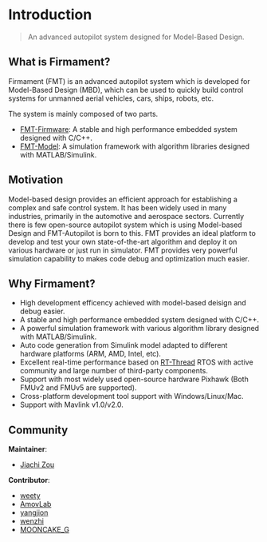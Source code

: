 # Introduction

> An advanced autopilot system designed for Model-Based Design.

## What is Firmament?

Firmament (FMT) is an advanced autopilot system which is developed for Model-Based Design (MBD), which can be used to quickly build control systems for unmanned aerial vehicles, cars, ships, robots, etc.

The system is mainly composed of two parts.

- [FMT-Firmware](https://github.com/Firmament-Autopilot/FMT-Firmware): A stable and high performance embedded system designed with C/C++.
- [FMT-Model](https://github.com/Firmament-Autopilot/FMT-Model): A simulation framework with algorithm libraries designed with MATLAB/Simulink.

## Motivation

Model-based design provides an efficient approach for establishing a complex and safe control system. It has been widely used in many industries, primarily in the automotive and aerospace sectors. Currently there is few open-source autopilot system which is using Model-based Design and FMT-Autopilot is born to this. FMT provides an ideal platform to develop and test your own state-of-the-art algorithm and deploy it on various hardware or just run in simulator. FMT provides very powerful simulation capability to makes code debug and optimization much easier.

## Why Firmament?

- High development efficency achieved with model-based deisign and debug easier.
- A stable and high performance embedded system designed with C/C++.
- A powerful simulation framework with various algorithm library designed with MATLAB/Simulink.
- Auto code generation from Simulink model adapted to different hardware platforms (ARM, AMD, Intel, etc).
- Excellent real-time performance based on [RT-Thread](https://www.rt-thread.io/) RTOS with active community and large number of third-party components.
- Support with most widely used open-source hardware Pixhawk (Both FMUv2 and FMUv5 are supported).
- Cross-platform development tool support with Windows/Linux/Mac.
- Support with Mavlink v1.0/v2.0.

## Community

**Maintainer**:
- [Jiachi Zou](https://github.com/JcZou)

**Contributor**:
- [weety](https://github.com/weety)
- [AmovLab](https://github.com/amov-lab)
- [yangjion](https://github.com/yangjion)
- [wenzhi](https://github.com/wenzhicode)
- [MOONCAKE_G](https://github.com/mooncakeG)
